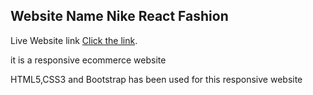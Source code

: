  ## Website Name Nike React Fashion 
 
 Live Website link [Click the link](https://mainul163.github.io/responsive-website/).

it is a responsive ecommerce website

 HTML5,CSS3 and Bootstrap has been used for this responsive website






